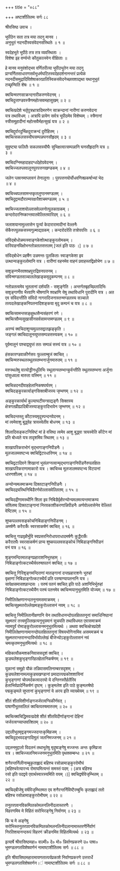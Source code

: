 +++
title = "०८८"

+++
अष्टाशीतितमः सर्गः ८८  
  
श्रीवसिष्ठ उवाच ।  
  
भूपीठेन सता तत्र मया तदनु मानव ।  
अनुभूतं नदनदीस्वसंवेदनसंस्थितेः ॥ १ ॥  
  
स्वदेहभूते भूपीठे तत्र तत्र व्यवस्थिताः ।  
विशेषा इह वर्ण्यन्ते कौतुकात्स्वेन वीक्षिताः ॥  
  
हे मानव मनुवंशोद्भव वर्णितरीत्या भूपीठभूतेन मया तदनु   
प्राग्वर्णितसाधारणसर्वभूधर्मघटितस्वदेहदर्शनानन्तरं प्रत्येकं   
नदनदीसमुद्रादिविशेषाकारप्रातिस्विकसंवेदनेच्छावशाद्यथा यथानुभूतं   
तच्छृण्विति शेषः ॥ १ ॥  
  
क्वचिन्मरणसाक्रन्दनारीकरुणवेदनम् ।  
क्वचिदुत्ताण्डवस्त्रैणमहोत्सवमहासुखम् ॥ २ ॥  
  
क्वचित्प्रदेशे भर्तृपुत्रभ्रात्रादिमरणेन साक्रन्दानां नारीणां करुणवेदना   
यत्र तथाविधम् । अत्रापि प्रायेण सर्वत्र भूपीठमेव विशेष्यम् । स्त्रैणानां   
स्त्रीसमूहादीनां महोत्सवैर्महत्सुखं यत्र ॥ २ ॥  
  
क्वचिद्दुर्वारदुर्भिक्षदुराक्रन्दं दुरीहितम् ।  
क्वचित्सकलसस्यौघसम्पन्नघनसौहृदम् ॥ ३ ॥  
  
सुवृष्ट्या फलितैः सकलसस्यौघैः सुभिक्षत्वात्सम्पन्नानि घनसौहृदानि यत्र ॥   
३ ॥  
  
क्वचिदग्निमहादाहदग्धदेहोग्रवेदनम् ।  
क्वचिज्जलप्लवालूनपुरपत्तनखण्डकम् ॥ ४ ॥  
  
जलेन प्लवनमाप्लावनं तेनालूनाः । पुरपत्तनयोर्योधवणिक्प्रकर्षाभ्यां भेदः   
॥ ४ ॥  
  
क्वचिच्चपलसामन्तकृतलुण्ठनमण्डलम् ।  
क्वचिदुद्दामदौरात्म्यरक्षःपैशाचमण्डलम् ॥ ५ ॥  
  
क्वचिज्जलाशयोल्लासवेल्लनोत्पुलकाग्रकम् ।  
कन्दरोदरनिष्क्रान्तवातवेल्लितवारिदम् ॥ ६ ॥  
  
जलाशयानामुल्लासेन पूर्त्या केदारारामादीनां वेल्लनैः   
सेकैरुत्पुलकसस्यगुल्माद्यग्रकम् । कन्दरोदरेति तत्रोपपत्तिः ॥ ६ ॥  
  
संविद्बोधोन्नमत्स्वाङ्गकेशोत्थाङ्कुरलोमकम् ।  
वारिवाहनविक्षोभनतोन्नतलसत्तलम् [जलं इति पाठः ।] ॥ ७ ॥  
  
संविद्बोधेन प्रहर्षेण उन्नमन्तः पुलकिताः स्वाङ्गकेशा इव   
उत्थान्यङ्कुरलोमानि यत्र । वारीणां वहनमेव वाहनं प्रवाहस्तद्विक्षोभेण ॥ ७ ॥  
  
सशृङ्न्गभैरवश्वभ्रपुराद्रिवनपत्तनम् ।  
संविन्मण्डलसञ्चाललेखाङ्कमृदुकम्पनम् ॥ ८ ॥  
  
नतोन्नतत्वमेव भूतलानां दर्शयति - सशृङ्गेति । अन्तर्गतबृहच्छिलादिभिः   
सशृङ्गाणीव भैरवाणि भीषणानि श्वभ्राणि येषु तथाविधानि पुरादीनि यत्र । अत   
एव संविदन्तीति संविदो नागरादिजनास्तन्मण्डलस्य सञ्चाले   
तत्पदलेखाङ्कनिपतनादिशङ्कया मृदु कम्पनं च यत्र ॥ ८ ॥  
  
क्वचित्सामन्तसङ्क्षुब्धसैन्यसंहरणं रणे ।  
क्वचित्सौम्यसुखासीनसर्वसामन्तमण्डलम् ॥ ९ ॥  
  
अरण्यं क्वचिदाशून्यमुल्लसद्वातझङ्कृति ।  
जङ्गलं क्वचिदालूनव्युप्तसम्पन्नसस्यकम् ॥ १० ॥  
  
पूर्वमालूनं पश्चाद्व्युप्तं ततः सम्पन्नं सस्यं यत्र ॥ १० ॥  
  
हंसकारण्डवाकीर्णसरः फुल्लाम्बुजं क्वचित् ।  
क्वचिन्मरुस्थलस्थूलस्तम्भनार्जुनमारुतम् ॥ ११ ॥  
  
मरुस्थलेषु वात्योड्डीनधूलिभिः स्थूलान्स्तम्भान्कुर्वन्तीति स्थूलस्तम्भना अर्जुनाः   
पांसुधवला मारुता यस्मिन् ॥ ११ ॥  
  
क्वचिन्नदनदीवाहहेलानिकषघर्घरम् ।  
क्वचिदङ्कुरकार्याङ्गसिक्तबीजस्य जृम्भणम् ॥ १२ ॥  
  
अङ्कुरकार्यार्थं कुल्याघटीयन्त्राद्यङ्गैः सिक्तस्य   
क्षेत्रगतव्रीह्यादिबीजस्याङ्कुरादिभावेन जृम्भणम् ॥ १२ ॥  
  
क्वचिदन्तस्तु कीटास्यमृदुस्पन्दनवेदनम् ।  
मां त्वमेवाशु बुद्ध्वेह त्रायस्वेतीव बोधनम् ॥ १३ ॥  
  
शिलादिसङ्कटनिविष्टं मां हे वसिष्ठ त्वमेव आशु बुद्ध्वा त्रायस्वेति कीटेन मां   
प्रति बोध्यते यत्र तादृशमिव स्थितम् ॥ १३ ॥  
  
शाखापरिकराभोगं मृद्भागाङ्गनिपीडनैः ।  
मूलजालमवष्टभ्य क्वचिद्विटपधारिणम् ॥ १४ ॥  
  
क्वचिद्वटादिवने शिखानां भूसंलग्नत्वान्मृद्भागाङ्गनिपीडनैरुपलक्षितः   
शाखापरिकराणामाकारो यत्र । क्वचिच्च मूलजालमवष्टभ्य विटपानां   
धारणशीलम् ॥ १४ ॥  
  
अन्योन्यमलमाक्रम्य दिक्तटाङ्गनिपीडनैः ।  
क्वचिदद्र्यस्थिनिबिडैरर्णवोल्लासवेल्लितम् ॥ १५ ॥  
  
क्वचिदद्रीणामस्थीनि शिला इव निबिडैर्वृक्षैरन्योन्यमलमत्यन्तमाक्रम्य   
संश्लिष्य दिक्तटाङ्गानां निरवकाशीकरणान्निपीडनैः अर्णवोल्लासेनेव वेल्लितं   
वेष्टितम् ॥ १५ ॥  
  
शुष्कपल्लवसङ्कोचनिबिडाङ्गनिपीडनम् ।  
अमर्षणैः करैरार्कैः स्वरसाकर्षणं क्वचित् ॥ १६ ॥  
  
क्वचित्तु गाढवृक्षैर्भुवि स्वप्रसरनिरोधापराधादमर्षणैः कुद्धैरार्कैः   
करैरातपैः स्वरसाकर्षणं प्राप्य शुष्कपल्लवसङ्कोचं निबिडाङ्गनिपीडनं   
वनं यत्र ॥ १६ ॥  
  
शृङ्गमन्दिरमातङ्गप्रहाराशनिभूरुहाम् ।  
निबिडाङ्गोत्कटस्थैर्यपरुषापतनं क्वचित् ॥ १७ ॥  
  
क्वचित्तु गिरिशृङ्गमन्दिराणां मातङ्गानां दन्तप्रहाराशनेः भूरुहां   
वृक्षाणां निबिडाङ्गोत्कटस्थैर्यं प्रति परुषाण्यापतनानि यत्र ।   
सापेक्षसमासश्छान्दसः । परुषं पतनं क्वचित् इति पाठे अशनिभिर्भूरुहां   
निबिडाङ्गोत्कटस्थैर्येण परुषं पतनमेव क्वचिन्मयानुभूतमिति योज्यम् ॥ १७ ॥  
  
निमीलितेक्षणानन्दतनूनामसमाक्रमम् ।  
क्वचित्सूक्ष्मतरोल्लेखमङ्कुरोल्लासनं नवम् ॥ १८ ॥  
  
क्वचित्तु निमीलितानीक्षणानि येन तथाविधानन्दोपलक्षिततनूनां समाधिनिष्ठानां   
सूक्ष्मतरं तत्त्वमुल्लिखत्यनुभूयमानं सूचयति तथाविधमत एवासमाक्रमं   
नवमपूर्वं रोमाङ्कुरोल्लासनमनुभूतमित्यर्थः । अथवा क्वचित्क्षेत्रप्रदेशे   
निमीलितेक्षणानामानन्दोपलक्षिततनूनां विषयभोगिनामिव असममक्रमं च   
सूक्ष्मतरान्तरानन्दाविर्भावोल्लेखं बीजेभ्योऽङ्कुरोल्लासनं नवं   
चमत्कृतमनुभूतमित्यर्थः ॥ १८ ॥  
  
मक्षिकायौकमशकनिवाससदृशं क्वचित् ।  
कुड्यलेशकुभृङ्गारिहलहेलानिकर्षणम् ॥ १९ ॥  
  
यूकानां समूहो यौकं तन्निवासमलिनाम्बरसदृशम् ।   
कुड्यलेशानामल्पकुड्यखण्डानां प्रमादात्पद्मकोशशायिनां   
कुभृङ्गाणां चोपमर्दकत्वादरयो ये दन्तिनस्तैर्हलैरिव   
हेलाभिर्वप्रादेर्निकर्षणं दृष्टम् । कुङ्मलेश इति पाठे कुङ्मलश्रेष्ठे   
पद्मकुङ्मले सुप्तानां कुभृङ्गाणां ये अरय इति व्याख्येयम् ॥ १९ ॥  
  
शीतं शीतविशीर्णाङ्गजर्जरत्वग्विकीर्णवत् ।  
पाषाणीभूतसलिलं क्वचित्परुषमारुतम् ॥ २० ॥  
  
क्वचित्क्वचिद्धिमवत्प्रदेशे शीतं शीतविदीर्णाङ्गानां देहिनां   
जर्जरत्वग्व्याप्तवत्शितम् ॥ २० ॥  
  
उद्दालीभूतमृद्वङ्गमज्जदन्तःकृमिव्रजम् ।  
क्वचिदुद्भवदङ्गादिमूलं जलनिमज्जनम् ॥ २१ ॥  
  
उद्दलनमुद्दालो विदलनं तथाभूतेषु मृदुष्वङ्गेषु मज्जन्तः अन्तः कृमिव्रजा   
यत्र । क्वचिज्जलनिमज्जनमनुभूतमिति पृथक्सम्बन्धः ॥ २१ ॥  
  
शनैरन्तर्निलीनाम्बुकृताह्लादं बहिश्च रसोन्नामाङ्कुररोमौघं   
[बहिश्चरेत्यारभ्य रोमाघमित्यन्तं समस्तं पदम् । (अत्र बहिश्च   
रसो इति पदद्वये एवार्थस्वारस्यमिति वयम् ।)] क्वचिद्वर्षविजृम्भितम् ॥   
२२ ॥  
  
क्वचिद्बीजेषु वर्षविजृम्भितमत एव शनैरन्तर्निविष्टैरम्बुभिः कृताह्लादं ततो   
बहिश्च रसोन्नामाङ्कुररोमौघम् ॥ २२ ॥  
  
तनुतरपवनविकम्पितकोमलनलिनीदलास्तरणैः ।  
विहरणमिव मे विहितं सरोभिरङ्गेषु निर्वाणम् ॥ २३ ॥  
  
किं च मे अङ्गेषु   
सरोभिस्तनुतरपवनविकम्पितकोमलनलिनीदलानामास्तरणैर्निर्वाणं   
निरतिशयानन्दरूपं विहरणं क्रीडनमिव विहितमित्यर्थः ॥ २३ ॥  
  
इत्यार्षे श्रीवासिष्ठमहा० वाल्मी० दे० मो० न्निर्वाणप्रकरणे उ० पाषा०   
भूमण्डलगतविशेषवर्णनं नामाष्टाशीतितमः सर्गः ॥ ८८ ॥  
  
इति श्रीवासिष्ठमहारामायणतात्पर्यप्रकाशे निर्वाणप्रकरणे उत्तरार्धे   
भूमण्डलगतविशेषवर्णन।ं नामाष्टाशीतितमः सर्गः ॥ ८८ ॥  
  
  